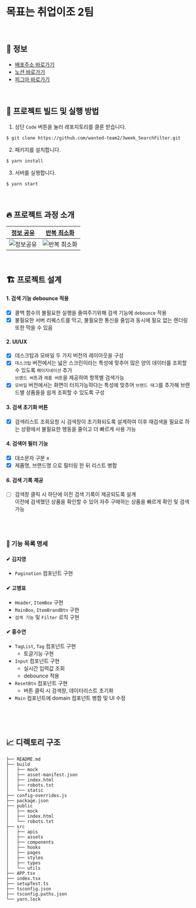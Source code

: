 # 목표는 취업이조 2팀

<br>

## 🚀 정보

- [배포주소 바로가기](https://wanted-team2.netlify.app/)
- [노션 바로가기](https://sleepy-oxygen-343.notion.site/3-37f615ee8bef4160ba99cb55323f5cd1)
- [피그마 바로가기](https://www.figma.com/file/REkIeMk5Za8aGg5YSNqBMc/%EC%97%90%EB%84%88%EC%A7%80-%EB%B0%B8%EB%9F%B0%EC%8A%A4?node-id=0%3A1)

<br>

## 👀 프로젝트 빌드 및 실행 방법

1. 상단 `Code` 버튼을 눌러 레포지토리를 클론 받습니다.

```
$ git clone https://github.com/wanted-team2/3week_SearchFilter.git
```

2. 패키지를 설치합니다.

```
$ yarn install
```

3. 서버를 실행합니다.

```
$ yarn start
```

<br>

## 🔥 프로젝트 과정 소개

| [정보 공유](https://www.notion.so/5520df8322e549ebb29b4528de020d52)| [반복 최소화](./styles/font.ts)|
| --- | --- |
| ![정보공유](https://user-images.githubusercontent.com/78653426/153548448-d9e13041-e5fa-4b66-b69f-9b54b8d8fbdc.png) | ![반복 최소화](https://user-images.githubusercontent.com/68528752/154165034-04acc4b2-c218-4474-96b4-57841b0d1772.png) |


<br>


## 🏗 프로젝트 설계

#### 1. 검색 기능 debounce 적용
- [x] 콜백 함수의 불필요한 실행을 줄여주기위해 검색 기능에 `debounce` 적용
- [x] 불필요한 서버 리퀘스트를 막고, 불필요한 통신을 줄임과 동시에 필요 없는 렌더링 또한 막을 수 있음

#### 2. UI/UX
- [x] 데스크탑과 모바일 두 가지 버전의 레이아웃을 구성
- [x] `데스크탑` 버전에서는 넓은 스크린이라는 특성에 맞추어 많은 양의 데이터를 조회할 수 있도록  `페이지네이션` 추가<br> `브랜드 버튼`과 `제품 버튼`을 제공하여 항목별 검색가능
- [x] `모바일` 버전에서는 화면이 터치가능하다는 특성에 맞추어 `브랜드 태그`를 추가해 브랜드별 상품들을 쉽게 조회할 수 있도록 구성

#### 3. 검색 초기화 버튼
- [x] 검색리스트 조회요청 시 검색창이 초기화되도록 설계하여 이후 재검색을 필요로 하는 상황에서 불필요한 행동을 줄이고 더 빠르게 사용 가능

#### 4. 검색어 필터 기능
- [x]  대소문자 구분 x
- [x]  제품명, 브랜드명 으로 필터링 한 뒤 리스트 병합

#### 6. 검색 기록 제공
- [ ] 검색창 클릭 시 하단에 이전 검색 기록이 제공되도록 설계<br> 이전에 검색했던 상품을 확인할 수 있어 자주 구매하는 상품을 빠르게 확인 및 검색 가능


<br>
<br>


### 📝 기능 목록 명세

#### ✔ 김지영

- `Pagination` 컴포넌트 구현

#### ✔ 고병표

- `Header`, `ItemBox` 구현
- `MainBox`, `ItemBrandBtn` 구현
- `검색 기능` 및 `Filter` 로직 구현

#### ✔ 홍수연

- `TagList`, `Tag` 컴포넌트 구현
  - 토글기능 구현
-  `Input` 컴포넌트 구현
    - 실시간 입력값 조회
   - debounce 적용
-  `ResetBtn` 컴포넌트 구현
   - 버튼 클릭 시 검색창, 데이터리스트 초기화
- `Main` 컴포넌트에 domain 컴포넌트 병합 및 UI 수정


<br>
<br>
<br>

## 📈 디렉토리 구조

```
├── README.md
├── build
│   ├── mock
│   ├── asset-manifest.json
│   ├── index.html
│   ├── robots.txt
│   └── static
├── config-overrides.js
├── package.json
├── public
│   ├── mock
│   ├── index.html
│   └── robots.txt
├── src
│   ├── apis
│   ├── assets
│   ├── components
│   ├── hooks
│   ├── pages
│   ├── styles
│   ├── types
│   └── utils
├── APP.tsx
├── index.tsx
├── setupTest.ts
├── tsconfig.json
├── tsconfig.paths.json
└── yarn.lock
```
